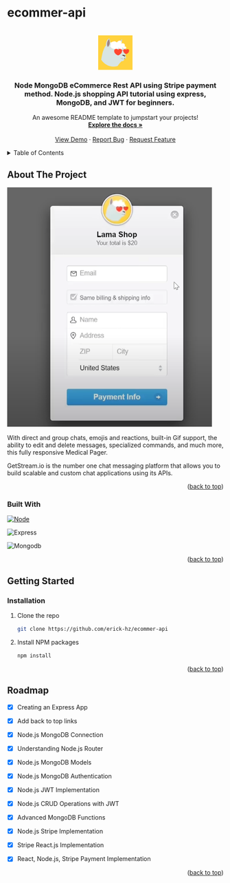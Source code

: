
# ecommer-api

<a name="readme-top"></a>
<!-- PROJECT LOGO -->
<br />
<div align="center">
  <a href="https://github.com/erick-hz/ecommer-api">
    <img src="src\assests\logo.png" alt="Logo" width="80" height="80">
  </a>

  <h3 align="center">Node MongoDB eCommerce Rest API using Stripe payment method. Node.js shopping API tutorial using express, MongoDB, and JWT for beginners.</h3>

  <p align="center">
    An awesome README template to jumpstart your projects!
    <br />
    <a href="https://github.com/erick-hz/ecommer-api"><strong>Explore the docs »</strong></a>
    <br />
    <br />
    <a href="https://github.com/erick-hz/ecommer-api">View Demo</a>
    ·
    <a href="https://github.com/erick-hz/ecommer-api/issues">Report Bug</a>
    ·
    <a href="https://github.com/erick-hz/ecommer-api/issues">Request Feature</a>
  </p>
</div>



<!-- TABLE OF CONTENTS -->
<details>
  <summary>Table of Contents</summary>
  <ol>
    <li>
      <a href="#about-the-project">About The Project</a>
      <ul>
        <li><a href="#built-with">Built With</a></li>
      </ul>
    </li>
    <li>
      <a href="#getting-started">Getting Started</a>
      <ul>
        <li><a href="#installation">Installation</a></li>
      </ul>
    </li>
    <li><a href="#roadmap">Roadmap</a></li>
  </ol>
</details>



<!-- ABOUT THE PROJECT -->
## About The Project

[![Product Name Screen Shot][product-screenshot]](https://example.com)

With direct and group chats, emojis and reactions, built-in Gif support, the ability to edit and delete messages, specialized commands, and much more, this fully responsive Medical Pager.

GetStream.io is the number one chat messaging platform that allows you to build scalable and custom chat applications using its APIs.

<p align="right">(<a href="#readme-top">back to top</a>)</p>



### Built With

 [![Node][Node-js]][Node-url]
 
 ![Express](https://img.shields.io/badge/-Express-E44D27?style=flat-square&logo=express&logoColor=ffffff)

 ![Mongodb](https://img.shields.io/badge/-Mongodb-E44D27?style=flat-square&logo=mongodb&logoColor=ffffff)

<p align="right">(<a href="#readme-top">back to top</a>)</p>

<!-- GETTING STARTED -->
## Getting Started

### Installation

1. Clone the repo
   ```sh
   git clone https://github.com/erick-hz/ecommer-api
   ```
2. Install NPM packages
   ```sh
   npm install
   ```

<p align="right">(<a href="#readme-top">back to top</a>)</p>


<!-- ROADMAP -->
## Roadmap

- [x] Creating an Express App
- [x] Add back to top links
- [x] Node.js MongoDB Connection
- [x] Understanding Node.js Router
- [x] Node.js MongoDB Models
- [x] Node.js MongoDB Authentication
- [x] Node.js JWT Implementation
- [x] Node.js CRUD Operations with JWT
- [x] Advanced MongoDB Functions
- [x] Node.js Stripe Implementation
- [x] Stripe React.js Implementation
- [x] React, Node.js, Stripe Payment Implementation



<p align="right">(<a href="#readme-top">back to top</a>)</p>

<!-- MARKDOWN LINKS & IMAGES -->
[product-screenshot]: src\assests\banner.png
[Node-js]: https://img.shields.io/badge/Node.js-339933?style=flat-square&logo=node.js&logoColor=white
[Node-url]: https://nodejs.org/en

